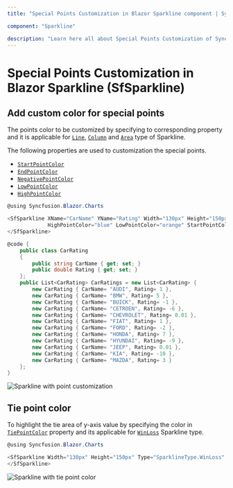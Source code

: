 ```yaml
---
title: "Special Points Customization in Blazor Sparkline component | Syncfusion"

component: "Sparkline"

description: "Learn here all about Special Points Customization of Syncfusion Sparkline (SfSparkline) component and more."
---
```


# Special Points Customization in Blazor Sparkline (SfSparkline)

## Add custom color for special points

The points color to be customized by specifying to corresponding property and it is applicable for [`Line`](https://help.syncfusion.com/cr/blazor/Syncfusion.Blazor.Charts.SparklineType.html#Syncfusion_Blazor_Charts_SparklineType_Line), [`Column`](https://help.syncfusion.com/cr/blazor/Syncfusion.Blazor.Charts.SparklineType.html#Syncfusion_Blazor_Charts_SparklineType_Column) and [`Area`](https://help.syncfusion.com/cr/blazor/Syncfusion.Blazor.Charts.SparklineType.html#Syncfusion_Blazor_Charts_SparklineType_Area) type of Sparkline.

The following properties are used to customization the special points.

* [`StartPointColor`](https://help.syncfusion.com/cr/blazor/Syncfusion.Blazor.Charts.SfSparkline-1.html#Syncfusion_Blazor_Charts_SfSparkline_1_StartPointColor)
* [`EndPointColor`](https://help.syncfusion.com/cr/blazor/Syncfusion.Blazor.Charts.SfSparkline-1.html#Syncfusion_Blazor_Charts_SfSparkline_1_EndPointColor)
* [`NegativePointColor`](https://help.syncfusion.com/cr/blazor/Syncfusion.Blazor.Charts.SfSparkline-1.html#Syncfusion_Blazor_Charts_SfSparkline_1_NegativePointColor)
* [`LowPointColor`](https://help.syncfusion.com/cr/blazor/Syncfusion.Blazor.Charts.SfSparkline-1.html#Syncfusion_Blazor_Charts_SfSparkline_1_LowPointColor)
* [`HighPointColor`](https://help.syncfusion.com/cr/blazor/Syncfusion.Blazor.Charts.SfSparkline-1.html#Syncfusion_Blazor_Charts_SfSparkline_1_HighPointColor)

```csharp
@using Syncfusion.Blazor.Charts

<SfSparkline XName="CarName" YName="Rating" Width="130px" Height="150px" TValue="CarRating" DataSource="CarRatings" Type="SparklineType.Column" ValueType="SparklineValueType.Category"
             HighPointColor="blue" LowPointColor="orange" StartPointColor="green" EndPointColor="green" NegativePointColor="red">
</SfSparkline>

@code {
    public class CarRating
    {
        public string CarName { get; set; }
        public double Rating { get; set; }
    };
    public List<CarRating> CarRatings = new List<CarRating> {
        new CarRating { CarName= "AUDI", Rating= 1 },
        new CarRating { CarName= "BMW", Rating= 5 },
        new CarRating { CarName= "BUICK", Rating= -1 },
        new CarRating { CarName= "CETROEN", Rating= -6 },
        new CarRating { CarName= "CHEVROLET", Rating= 0.01 },
        new CarRating { CarName= "FIAT", Rating= 1 },
        new CarRating { CarName= "FORD", Rating= -2 },
        new CarRating { CarName= "HONDA", Rating= 7 },
        new CarRating { CarName= "HYUNDAI", Rating= -9 },
        new CarRating { CarName= "JEEP", Rating= 0.01 },
        new CarRating { CarName= "KIA", Rating= -10 },
        new CarRating { CarName= "MAZDA", Rating= 3 }
    };
}
```

![Sparkline with point customization](/images/SpecialPoints/SpecialPointCustomization.png)

## Tie point color

To highlight the tie area of y-axis value by specifying the color in [`TiePointColor`](https://help.syncfusion.com/cr/blazor/Syncfusion.Blazor.Charts.SfSparkline-1.html#Syncfusion_Blazor_Charts_SfSparkline_1_TiePointColor) property and its applicable for [`WinLoss`](https://help.syncfusion.com/cr/blazor/Syncfusion.Blazor.Charts.SparklineType.html#Syncfusion_Blazor_Charts_SparklineType_WinLoss) Sparkline type.

```csharp
@using Syncfusion.Blazor.Charts

<SfSparkline Width="130px" Height="150px" Type="SparklineType.WinLoss" TiePointColor="blue" DataSource="new int[]{12, 15, -10, 13, 15, 6, -12, 17, 13, 0, 8, -10}">
</SfSparkline>
```

![Sparkline with tie point color](/images/SpecialPoints/TiePoint.png)
